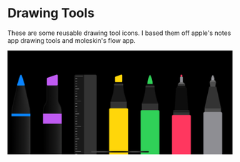 #  Drawing Tools 

These are some reusable drawing tool icons. I based them off apple's notes app drawing tools and moleskin's flow app. 

![Drawing tools simulator screenshot iphone 11 landscape](https://github.com/kieranb662/Drawing-Tools/blob/main/drawing-tools-screenshot.png)

